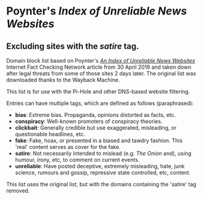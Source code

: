 # Poynter's _Index of Unreliable News Websites_ 
## Excluding sites with the _satire_ tag.
Domain block list based on Poynter's [_An Index of Unreliable News Websites_](http://www.poynter.org/ifcn/unreliable-news-index/) Internet Fact Checking Network article from 30 April 2019 and taken down after legal threats from some of those sites 2 days later. The original list was downloaded thanks to the Wayback Machine.

This list is for use with the Pi-Hole and other DNS-based website filtering.

Entries can have multiple tags, which are  defined as follows (paraphrased):
* **bias**: Extreme bias. Propaganda, opinions distorted as facts, etc.
* **conspiracy**: Well-known promoters of conspiracy theories.
* **clickbait**: Generally credible but use exaggerated, misleading, or questionable headlines, etc.
* **fake**: Fake, hoax, or presented in a biased and tawdry fashion. This 'real' content serves as cover for the fake.
* **satire**: Not necessarily intended to mislead (e.g. _The Onion_ and), using humour, irony, etc, to comment on current events.
* **unreliable**: Have posted deceptive, extremely misleading, hate, junk science, rumours and gossip, repressive state controlled, etc, content.

This list uses the original list, but with the domains containing the 'satire' tag removed.
